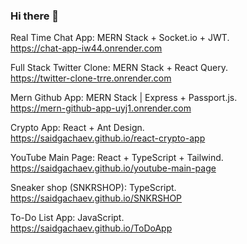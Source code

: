 ### Hi there 👋


Real Time Chat App: MERN Stack + Socket.io + JWT.                                           
https://chat-app-iw44.onrender.com

Full Stack Twitter Clone: MERN Stack + React Query.                                           
https://twitter-clone-trre.onrender.com  

Mern Github App: MERN Stack | Express + Passport.js.                                          
https://mern-github-app-uyj1.onrender.com

Crypto App: React + Ant Design.                                                  
https://saidgachaev.github.io/react-crypto-app

YouTube Main Page: React + TypeScript + Tailwind.                                  
https://saidgachaev.github.io/youtube-main-page

Sneaker shop (SNKRSHOP): TypeScript.                                                     
https://saidgachaev.github.io/SNKRSHOP

To-Do List App: JavaScript.                                            
https://saidgachaev.github.io/ToDoApp
